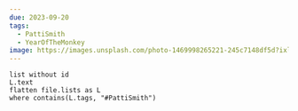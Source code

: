 ```yaml
---
due: 2023-09-20
tags:
  - PattiSmith
  - YearOfTheMonkey
image: https://images.unsplash.com/photo-1469998265221-245c7148df5d?ixlib=rb-4.0.3&ixid=M3wxMjA3fDB8MHxwaG90by1wYWdlfHx8fGVufDB8fHx8fA%3D%3D&auto=format&fit=crop&w=2071&q=80
---
```


```dataview
list without id
L.text
flatten file.lists as L
where contains(L.tags, "#PattiSmith")
```

